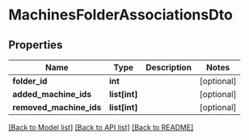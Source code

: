 # MachinesFolderAssociationsDto

## Properties
Name | Type | Description | Notes
------------ | ------------- | ------------- | -------------
**folder_id** | **int** |  | [optional] 
**added_machine_ids** | **list[int]** |  | [optional] 
**removed_machine_ids** | **list[int]** |  | [optional] 

[[Back to Model list]](../README.md#documentation-for-models) [[Back to API list]](../README.md#documentation-for-api-endpoints) [[Back to README]](../README.md)



